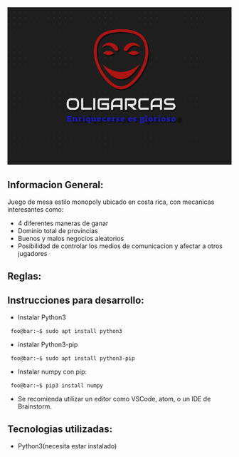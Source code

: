 <center><img src="./media/logo.png"></center>  

## Informacion General:
Juego de mesa estilo monopoly ubicado en costa rica, con mecanicas interesantes como:
- 4 diferentes maneras de ganar
- Dominio total de provincias
- Buenos y malos negocios aleatorios
- Posibilidad de controlar los medios de comunicacion y afectar a otros jugadores

## Reglas:
## Instrucciones para desarrollo:
- Instalar Python3
```console
 foo@bar:~$ sudo apt install python3
 ```
- instalar Python3-pip
```console
 foo@bar:~$ sudo apt install python3-pip
 ```
- Instalar numpy con pip: 
```console
 foo@bar:~$ pip3 install numpy
 ```
 - Se recomienda utilizar un editor como VSCode, atom, o un IDE de Brainstorm.
## Tecnologias utilizadas:
- Python3(necesita estar instalado)

